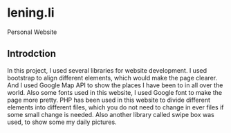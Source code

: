 # lening.li
Personal Website
## Introdction
In this project, I used several libraries for website development. I used bootstrap to align different elements, which would make the page clearer. And I used Google Map API to show the places I have been to in all over the world. Also some fonts used in this website, I used Google font to make the page more pretty. PHP has been used in this website to divide different elements into different files, which you do not need to change in ever files if some small change is needed. Also another library called swipe box was used, to show some my daily pictures.

